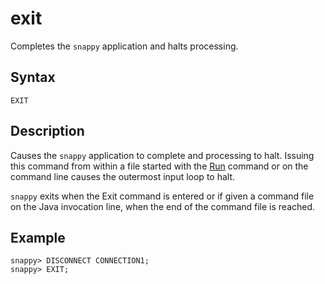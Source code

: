 # exit
Completes the `snappy` application and halts processing.

## Syntax

``` no-highlight
EXIT
```

## Description

Causes the `snappy` application to complete and processing to halt. Issuing this command from within a file started with the [Run](run.md) command or on the command line causes the outermost input loop to halt.

`snappy` exits when the Exit command is entered or if given a command file on the Java invocation line, when the end of the command file is reached.

## Example


``` no-highlight
snappy> DISCONNECT CONNECTION1;
snappy> EXIT;
```
